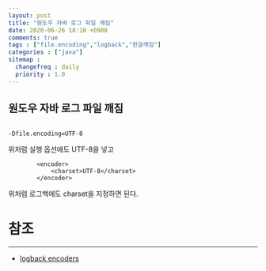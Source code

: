 ```yaml
---
layout: post
title: "원도우 자바 로그 파일 깨짐"
date: 2020-06-26 18:10 +0900
comments: true
tags : ["file.encoding","logback","한글깨짐"]
categories : ["java"]
sitemap :
  changefreq : daily
  priority : 1.0
---
```

## 원도우 자바 로그 파일 깨짐


```

-Dfile.encoding=UTF-8

```

위처럼 실행 옵션에도 UTF-8을 넣고 

```
        <encoder>
            <charset>UTF-8</charset>
        </encoder>

```

위처럼 로그백에도 charset을 지정하면 된다.

# 참조
-----
* [logback encoders](http://logback.qos.ch/manual/encoders.html)
